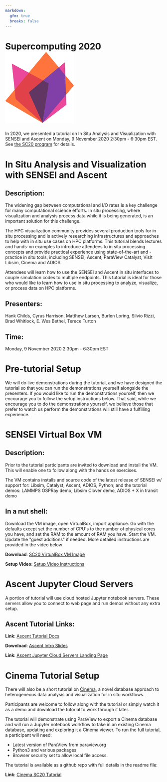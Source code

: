 ```yaml
---
markdown:
  gfm: true
  breaks: false
---
```

# Supercomputing 2020 ![SC20](doc/images/sc20_logo_small.png)

In 2020, we presented a tutorial on In Situ Analysis and Visualization with SENSEI and Ascent on Monday, 9 November 2020 2:30pm - 6:30pm EST.
See [the SC20 program](https://sc20.supercomputing.org/?post_type=page&p=3479&id=tut111&sess=sess257) for details.

# In Situ Analysis and Visualization with SENSEI and Ascent

## Description:
The widening gap between computational and I/O rates is a key challenge for many computational science efforts. In situ processing, where visualization and analysis process data while it is being generated, is an important solution for this challenge.

The HPC visualization community provides several production tools for in situ processing and is actively researching infrastructures and approaches to help with in situ use cases on HPC platforms. This tutorial blends lectures and hands-on examples to introduce attendees to in situ processing concepts and provide practical experience using state-of-the-art and -practice in situ tools, including SENSEI, Ascent, ParaView Catalyst, VisIt Libsim, Cinema and ADIOS.

Attendees will learn how to use the SENSEI and Ascent in situ interfaces to couple simulation codes to multiple endpoints. This tutorial is ideal for those who would like to learn how to use in situ processing to analyze, visualize, or process data on HPC platforms.

## Presenters:
Hank Childs, Cyrus Harrison, Matthew Larsen, Burlen Loring, Silvio Rizzi, Brad Whitlock, E. Wes Bethel, Terece Turton

## Time:
Monday, 9 November 2020 2:30pm - 6:30pm EST

# Pre-tutorial Setup
We will do live demonstrations during the tutorial, and we have designed the tutorial so that you can run the demonstrations yourself alongside the presenters. If you would like to run the demonstrations yourself, then we encourage you to follow the setup instructions below. That said, while we encourage you to do the demonstrations yourself, we believe those that prefer to watch us perform the demonstrations will still have a fulfilling experience.

# SENSEI Virtual Box VM
## Description:
Prior to the tutorial participants are invited to download and install the VM. This will enable one to follow along with the hands on exercises.

The VM contains installs and source code of the latest release of SENSEI w/ support for: Libsim, Catalyst, Ascent, ADIOS, Python; and the tutorial demos: LAMMPS OSPRay demo, Libsim Clover demo, ADIOS + X in transit demo

## In a nut shell:
Download the VM image, open VirtualBox, import appliance. Go with the defaults except set the number of CPU's to the number of physical cores you have, and set the RAM to the amount of RAM you have. Start the VM. Update the "guest additions" if needed. More detailed instructions are provided in the video below

**Download**: [SC20 VirtualBox VM Image](https://drive.google.com/file/d/1-oMboBULudI8JKBMUBoElRkGudTBc6sr/view?usp=sharing)

**Setup Video**: [Setup Video Instructions](https://drive.google.com/file/d/1V0r6yOCR9req2F1CM42_UvMts_wG3-11/view?usp=sharing)

# Ascent Jupyter Cloud Servers
A portion of tutorial will use cloud hosted Jupyter notebook servers. These servers allow you to connect to web page and run demos without any extra setup.

## Ascent Tutorial Links:

**Link**: [Ascent Tutorial Docs](https://ascent.readthedocs.io/en/latest/Tutorial.html)

**Download**: [Ascent Intro Slides](https://www.ascent-dav.org/sc/2020_11_09_SC20_ascent_intro.pdf)

**Link**: [Ascent Jupyter Cloud Servers Landing Page](https://www.ascent-dav.org/sc/)

# Cinema Tutorial Setup
There will also be a short tutorial on [Cinema](https://cinemascience.github.io/), a novel database approach to heterogeneous data analysis and visualization for in situ workflows.

Participants are welcome to follow along with the tutorial or simply watch it as a demo and download the tutorial to work through it later.

The tutorial will demonstrate using ParaView to export a Cinema database and will run a Jupyter notebook workflow to take in an existing Cinema database, updating and exploring it a Cinema viewer. To run the full tutorial, a participant will need:

+ Latest version of ParaView from paraview.org
+ Python3 and various packages
+ Browser security set to allow local file access.

The tutorial is available as a github repo with full details in the readme file:

**Link**: [Cinema SC20 Tutorial](https://github.com/cinemascience/cinema_tutorial_2020-SC)